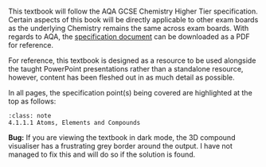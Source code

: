 # ⠀

This textbook will follow the AQA GCSE Chemistry Higher Tier specification. Certain aspects of this book will be directly applicable
to other exam boards as the underlying Chemistry remains the same across exam boards. With regards to AQA, the [specification document](https://www.aqa.org.uk/subjects/chemistry/gcse/chemistry-8462/specification/specification-at-a-glance)
can be downloaded as a PDF for reference.

For reference, this textbook is designed as a resource to be used alongside the taught PowerPoint presentations rather than a standalone resource, however, content has been fleshed out in as much detail as possible.

In all pages, the specification point(s) being covered are highlighted at the top as follows:

`````{admonition} Specification Point
:class: note
4.1.1.1 Atoms, Elements and Compounds
`````
**Bug:** If you are viewing the textbook in dark mode, the 3D compound visualiser has a frustrating grey border around the output. I have not managed to fix this and will do so if the solution is found.